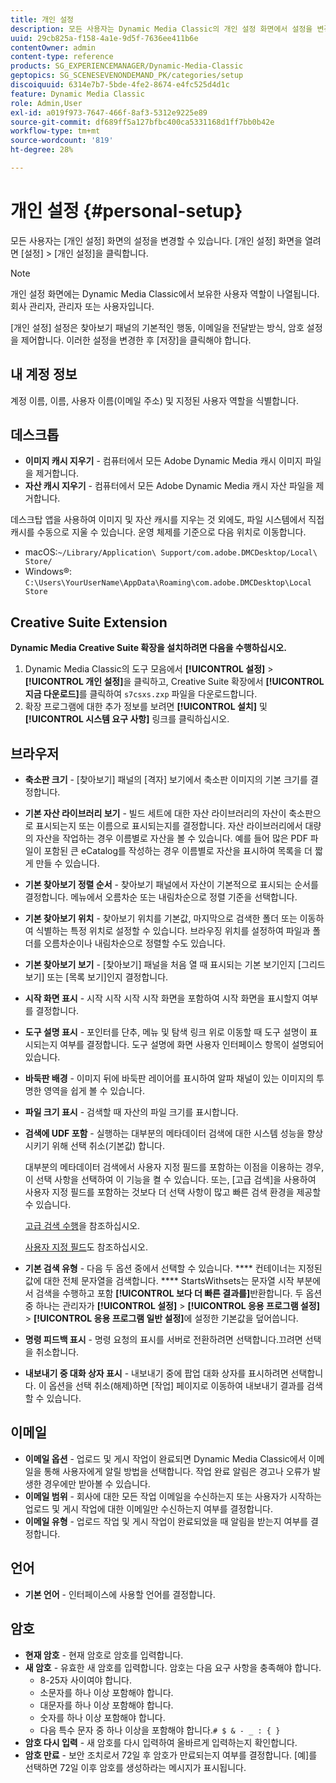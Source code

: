 ```yaml
---
title: 개인 설정
description: 모든 사용자는 Dynamic Media Classic의 개인 설정 화면에서 설정을 변경할 수 있습니다.
uuid: 29cb825a-f158-4a1e-9d5f-7636ee411b6e
contentOwner: admin
content-type: reference
products: SG_EXPERIENCEMANAGER/Dynamic-Media-Classic
geptopics: SG_SCENESEVENONDEMAND_PK/categories/setup
discoiquuid: 6314e7b7-5bde-4fe2-8674-e4fc525d4d1c
feature: Dynamic Media Classic
role: Admin,User
exl-id: a019f973-7647-466f-8af3-5312e9225e89
source-git-commit: df689ff5a127bfbc400ca5331168d1ff7bb0b42e
workflow-type: tm+mt
source-wordcount: '819'
ht-degree: 28%

---
```


# 개인 설정 {#personal-setup}

모든 사용자는 [개인 설정] 화면의 설정을 변경할 수 있습니다. [개인 설정] 화면을 열려면 [설정] > [개인 설정]을 클릭합니다.

>[!NOTE]
>
>개인 설정 화면에는 Dynamic Media Classic에서 보유한 사용자 역할이 나열됩니다.회사 관리자, 관리자 또는 사용자입니다.

[개인 설정] 설정은 찾아보기 패널의 기본적인 행동, 이메일을 전달받는 방식, 암호 설정을 제어합니다. 이러한 설정을 변경한 후 [저장]을 클릭해야 합니다.

## 내 계정 정보

계정 이름, 이름, 사용자 이름(이메일 주소) 및 지정된 사용자 역할을 식별합니다.

## 데스크톱

* **이미지 캐시 지우기**  - 컴퓨터에서 모든 Adobe Dynamic Media 캐시 이미지 파일을 제거합니다.
* **자산 캐시 지우기**  - 컴퓨터에서 모든 Adobe Dynamic Media 캐시 자산 파일을 제거합니다.

데스크탑 앱을 사용하여 이미지 및 자산 캐시를 지우는 것 외에도, 파일 시스템에서 직접 캐시를 수동으로 지울 수 있습니다. 운영 체제를 기준으로 다음 위치로 이동합니다.

* macOS:`~/Library/Application\ Support/com.adobe.DMCDesktop/Local\ Store/`
* Windows®: `C:\Users\YourUserName\AppData\Roaming\com.adobe.DMCDesktop\Local Store`

## Creative Suite Extension

**Dynamic Media Creative Suite 확장을 설치하려면 다음을 수행하십시오.**

1. Dynamic Media Classic의 도구 모음에서 **[!UICONTROL 설정]** > **[!UICONTROL 개인 설정]**&#x200B;을 클릭하고, Creative Suite 확장에서 **[!UICONTROL 지금 다운로드]**&#x200B;를 클릭하여 `s7csxs.zxp` 파일을 다운로드합니다.
1. 확장 프로그램에 대한 추가 정보를 보려면 **[!UICONTROL 설치]** 및 **[!UICONTROL 시스템 요구 사항]** 링크를 클릭하십시오.

<!--    A readme file is included at the root of the unzipped file to provide you with additional information about the extension.

1. Depending on your installed operating system, do one of the following: -->

<!-- #### Windows

|If you are running|Do this|
|--- |--- |
|Adobe Illustrator 18 in Adobe Creative Cloud 2014|<ul><li>From the root of the unzipped folder, click CC-2014.</li><li>Depending on the bit version of Adobe Illustrator that you are using, click win32 or win64.</li><li>Click libraries > flame, and then copy `aflame.dll` to Adobe Illustrator's executable folder. For example, `C:\Program Files\Adobe\Adobe Illustrator CC 2014\Support Files\Contents\Windows`. </li></ul><br/>**Note**: This example path is for the 64-bit location; the 32-bit location may fall under Program Files (x86) instead. <br/><ul><li>Return to the same libraries folder, click flamingo, and then copy `aflamingo.dll` to the same Adobe Illustrator executable folder that you used in the previous step. </li><li>Return to the win32 or win64 folder that you selected in step 2, and then copy `AdobeS7FXGFileFormat.aip` to Adobe Illustrator's plug-ins folder. For example, `C:\Program Files\Adobe\Adobe Illustrator CC 2014\Plug-ins\Illustrator Formats`. </li></ul> <br/>**Note**: This example path is for the 64-bit location; the 32-bit location may fall under Program Files (x86) instead.|
|Adobe Illustrator 17 in Adobe Creative Cloud|<ul><li>From the root of the unzipped folder, click CC. </li><li>Depending on the bit version of Adobe Illustrator that you are using, click win32 or win64.</li><li> Copy `AdobeS7FXGFileFormat.aip` to Adobe Illustrator's plug-ins folder. For example, `C:\Program Files\Adobe\Adobe Illustrator CC (64 Bit)\Plug-ins\Illustrator Formats`.</li></ul><br/>**Note**: This example path is for the 64-bit location; the 32-bit location may fall under Program Files (x86) instead.|
|Adobe Illustrator 16 in Adobe Creative Suite 6|<ul><li>From the root of the unzipped folder, click 6.0. </li><li>Depending on the bit version of Adobe Illustrator that you are using, click win32 or win64. </li><li>Copy AdobeS7FXGFileFormat.aip to Adobe Illustrator's plug-ins folder. For example, `C:\Program Files\Adobe\Adobe Illustrator CS6 (64 Bit)\Plug-ins\Illustrator Formats`.</li></ul><br/>**Note**: This example path is for the 64-bit location; the 32-bit location may fall under Program Files (x86) instead.|

#### Mac

|If you are running|Do this|
|--- |--- |
|Adobe Illustrator 18 in Adobe Creative Cloud 2014|<ul><li>From the root of the unzipped folder, click CC-2014 > mac64.</li><li>Click libraries > flame, and then copy the `aflame.framework` folder to Adobe Illustrator package contents folder. For example, `/Applications/Adobe Illustrator CC 2014/ Illustrator.app/Contents/Frameworks/`. (To open Adobe Illustrator’s package contents folder, right-click on the Adobe illustrator CC 2014 icon and click Show Package Contents from context menu).</li><li>Return to the same libraries folder, click `flamingo`, and then copy the `aflamingo.framework` folder to the same Adobe Illustrator package contents folder that you used in the previous step.</li><li>Return to the mac64 folder that you selected in step 1, and then copy the `AdobeS7FXGFileFormat.aip` folder to Adobe Illustrator’s plug-in folder. For example, `/Applications/Adobe Illustrator CC 2014/Plug-ins/Illustrator Formats/`.</li></ul><br/>|
|Adobe Illustrator 17 in Adobe Creative Cloud|<ul><li>From the root of the unzipped folder, click CC > mac64</li><li>Copy the `AdobeS7FXGFileFormat.aip` folder to Adobe Illustrator’s plug-in folder. For example, `/Applications/Adobe Illustrator CC/Plug-ins/Illustrator Formats/`.</li></ul><br/>|
|Adobe Illustrator 16 in Adobe Creative Suite 6|<ul><li>From the root of the unzipped folder, click 6.0 > mac64</li><li>Copy the `AdobeS7FXGFileFormat.aip` folder to Adobe Illustrator’s plug-in folder. For example, `/Applications/Adobe Illustrator CS6/Plug-ins/Illustrator Formats/`.</li></ul>|

The plug-in is now available for you to use in Adobe Illustrator. -->

## 브라우저

* **축소판 크기**  - [찾아보기] 패널의 [격자] 보기에서 축소판 이미지의 기본 크기를 결정합니다.
* **기본 자산 라이브러리 보기**  - 빌드 세트에 대한 자산 라이브러리의 자산이 축소판으로 표시되는지 또는 이름으로 표시되는지를 결정합니다. 자산 라이브러리에서 대량의 자산을 작업하는 경우 이름별로 자산을 볼 수 있습니다. 예를 들어 많은 PDF 파일이 포함된 큰 eCatalog를 작성하는 경우 이름별로 자산을 표시하여 목록을 더 짧게 만들 수 있습니다.
* **기본 찾아보기 정렬 순서**  - 찾아보기 패널에서 자산이 기본적으로 표시되는 순서를 결정합니다. 메뉴에서 오름차순 또는 내림차순으로 정렬 기준을 선택합니다.
* **기본 찾아보기 위치**  - 찾아보기 위치를 기본값, 마지막으로 검색한 폴더 또는 이동하여 식별하는 특정 위치로 설정할 수 있습니다. 브라우징 위치를 설정하여 파일과 폴더를 오름차순이나 내림차순으로 정렬할 수도 있습니다.
* **기본 찾아보기 보기**  - [찾아보기] 패널을 처음 열 때 표시되는 기본 보기인지 [그리드 보기] 또는 [목록 보기]인지 결정합니다.
* **시작 화면 표시**  - 시작 시작 시작 시작 화면을 포함하여 시작 화면을 표시할지 여부를 결정합니다.
* **도구 설명 표시**  - 포인터를 단추, 메뉴 및 탐색 링크 위로 이동할 때 도구 설명이 표시되는지 여부를 결정합니다. 도구 설명에 화면 사용자 인터페이스 항목이 설명되어 있습니다.
* **바둑판 배경**  - 이미지 뒤에 바둑판 레이어를 표시하여 알파 채널이 있는 이미지의 투명한 영역을 쉽게 볼 수 있습니다.
* **파일 크기 표시**  - 검색할 때 자산의 파일 크기를 표시합니다.
* **검색에 UDF 포함**  - 실행하는 대부분의 메타데이터 검색에 대한 시스템 성능을 향상시키기 위해 선택 취소(기본값) 합니다.

   대부분의 메타데이터 검색에서 사용자 지정 필드를 포함하는 이점을 이용하는 경우, 이 선택 사항을 선택하여 이 기능을 켤 수 있습니다. 또는, [고급 검색]을 사용하여 사용자 지정 필드를 포함하는 것보다 더 선택 사항이 많고 빠른 검색 환경을 제공할 수 있습니다.

   [고급 검색 수행](searching-assets.md#conducting_an_advanced_search)을 참조하십시오.

   [사용자 지정 필드](application-setup.md#user_defined_fields)도 참조하십시오.

* **기본 검색 유형**  - 다음 두 옵션 중에서 선택할 수 있습니다. **** 컨테이너는 지정된 값에 대한 전체 문자열을 검색합니다. **** StartsWithsets는 문자열 시작 부분에서 검색을 수행하고 포함 **[!UICONTROL 보다 더 빠른 결과를]**&#x200B;반환합니다. 두 옵션 중 하나는 관리자가 **[!UICONTROL 설정]** > **[!UICONTROL 응용 프로그램 설정]** > **[!UICONTROL 응용 프로그램 일반 설정]**&#x200B;에 설정한 기본값을 덮어씁니다.
* **명령 피드백 표시**  - 명령 요청의 표시를 서버로 전환하려면 선택합니다.끄려면 선택을 취소합니다.
* **내보내기 중 대화 상자 표시**  - 내보내기 중에 팝업 대화 상자를 표시하려면 선택합니다. 이 옵션을 선택 취소(해제)하면 [작업] 페이지로 이동하여 내보내기 결과를 검색할 수 있습니다.

## 이메일

* **이메일 옵션**  - 업로드 및 게시 작업이 완료되면 Dynamic Media Classic에서 이메일을 통해 사용자에게 알릴 방법을 선택합니다. 작업 완료 알림은 경고나 오류가 발생한 경우에만 받아볼 수 있습니다.
* **이메일 범위**  - 회사에 대한 모든 작업 이메일을 수신하는지 또는 사용자가 시작하는 업로드 및 게시 작업에 대한 이메일만 수신하는지 여부를 결정합니다.
* **이메일 유형**  - 업로드 작업 및 게시 작업이 완료되었을 때 알림을 받는지 여부를 결정합니다.

## 언어

* **기본 언어**  - 인터페이스에 사용할 언어를 결정합니다.

## 암호

* **현재 암호**  - 현재 암호로 암호를 입력합니다.
* **새 암호**  - 유효한 새 암호를 입력합니다. 암호는 다음 요구 사항을 충족해야 합니다.
   * 8-25자 사이여야 합니다.
   * 소문자를 하나 이상 포함해야 합니다.
   * 대문자를 하나 이상 포함해야 합니다.
   * 숫자를 하나 이상 포함해야 합니다.
   * 다음 특수 문자 중 하나 이상을 포함해야 합니다.`# $ & - _ : { }`
* **암호 다시 입력**  - 새 암호를 다시 입력하여 올바르게 입력하는지 확인합니다.
* **암호 만료**  - 보안 조치로서 72일 후 암호가 만료되는지 여부를 결정합니다. [예]를 선택하면 72일 이후 암호를 생성하라는 메시지가 표시됩니다.

